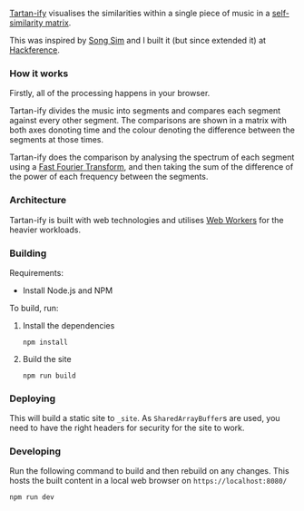 [Tartan-ify] visualises the similarities within a single piece of music
in a [self-similarity matrix].

This was inspired by [Song Sim] and I built it (but since extended it) at [Hackference].

### How it works

Firstly, all of the processing happens in your browser.

Tartan-ify divides the music into segments and compares each segment
against every other segment. The comparisons are shown in a matrix with
both axes donoting time and the colour denoting the difference between
the segments at those times.

Tartan-ify does the comparison by analysing the spectrum of each segment
using a [Fast Fourier Transform], and then taking the sum of the difference of the power of each frequency between the segments.

### Architecture

Tartan-ify is built with web technologies and utilises [Web Workers] for the heavier
workloads.

### Building

Requirements:
 - Install Node.js and NPM

To build, run:
1. Install the dependencies
   ```
   npm install
   ```
2. Build the site
   ```
   npm run build
   ```

### Deploying

This will build a static site to `_site`. As `SharedArrayBuffer`s are used, you
need to have the right headers for security for the site to work.

### Developing

Run the following command to build and then rebuild on any changes. This hosts
the built content in a local web browser on `https://localhost:8080/`
```
npm run dev
```

[Tartan-ify]: https://tartan-ify.ticklethepanda.co.uk/
[self-similarity matrix]: https://en.wikipedia.org/wiki/Self-similarity_matrix
[Song Sim]: https://colinmorris.github.io/SongSim/
[Hackference]: https://2018.hackference.co.uk/
[Web Workers]: https://developer.mozilla.org/en-US/docs/Web/API/Web_Workers_API/Using_web_workers
[Fast Fourier Transform]: https://en.wikipedia.org/wiki/Fast_Fourier_transform
